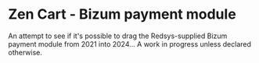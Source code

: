 # Zen Cart - Bizum payment module
An attempt to see if it's possible to drag the Redsys-supplied Bizum payment module from 2021 into 2024...
A work in progress unless declared otherwise.
